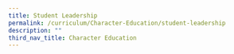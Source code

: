 ```yaml
---
title: Student Leadership
permalink: /curriculum/Character-Education/student-leadership
description: ""
third_nav_title: Character Education
---
```

